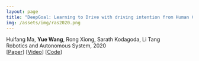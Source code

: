 ```yaml
---
layout: page
title: "DeepGoal: Learning to Drive with driving intention from Human Control Demonstration"
img: /assets/img/ras2020.png
---
```

Huifang Ma, **Yue Wang**, Rong Xiong, Sarath Kodagoda, Li Tang
<br/>
Robotics and Autonomous System, 2020
<br/>
[[Paper](https://www.sciencedirect.com/science/article/abs/pii/S0921889019308048)]
[[Video](https://www.youtube.com/watch?v=lwZCQM6RHtA)]
[[Code](https://github.com/HuifangZJU/visual-navigation)]
